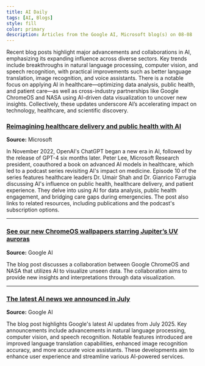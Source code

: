 ```yaml
---
title: AI Daily
tags: [AI, Blogs]
style: fill
color: primary
description: Articles from the Google AI, Microsoft blog(s) on 08-08
---
```


Recent blog posts highlight major advancements and collaborations in AI, emphasizing its expanding influence across diverse sectors. Key trends include breakthroughs in natural language processing, computer vision, and speech recognition, with practical improvements such as better language translation, image recognition, and voice assistants. There is a notable focus on applying AI in healthcare—optimizing data analysis, public health, and patient care—as well as cross-industry partnerships like Google ChromeOS and NASA using AI-driven data visualization to uncover new insights. Collectively, these updates underscore AI’s accelerating impact on technology, healthcare, and scientific discovery.

### [Reimagining healthcare delivery and public health with AI](https://www.microsoft.com/en-us/research/podcast/reimagining-healthcare-delivery-and-public-health-with-ai/)
**Source:** Microsoft

In November 2022, OpenAI's ChatGPT began a new era in AI, followed by the release of GPT-4 six months later. Peter Lee, Microsoft Research president, coauthored a book on advanced AI models in healthcare, which led to a podcast series revisiting AI's impact on medicine. Episode 10 of the series features healthcare leaders Dr. Umair Shah and Dr. Gianrico Farrugia discussing AI's influence on public health, healthcare delivery, and patient experience. They delve into using AI for data analysis, public health engagement, and bridging care gaps during emergencies. The post also links to related resources, including publications and the podcast's subscription options.

---

### [See our new ChromeOS wallpapers starring Jupiter’s UV auroras](https://blog.google/products/chromebooks/chromeos-wallpapers-jupiter-auroras/)
**Source:** Google AI

The blog post discusses a collaboration between Google ChromeOS and NASA that utilizes AI to visualize unseen data. The collaboration aims to provide new insights and interpretations through data visualization.

---

### [The latest AI news we announced in July](https://blog.google/technology/ai/google-ai-updates-july-2025/)
**Source:** Google AI

The blog post highlights Google's latest AI updates from July 2025. Key announcements include advancements in natural language processing, computer vision, and speech recognition. Notable features introduced are improved language translation capabilities, enhanced image recognition accuracy, and more accurate voice assistants. These developments aim to enhance user experience and streamline various AI-powered services.